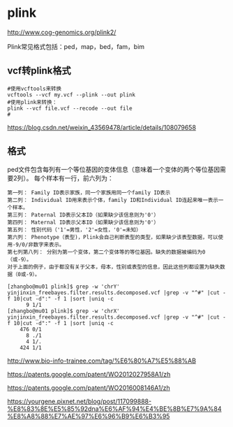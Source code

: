 # plink
http://www.cog-genomics.org/plink2/

Plink常见格式包括：ped，map，bed，fam，bim

## vcf转plink格式
```
#使用vcftools来转换
vcftools --vcf my.vcf --plink --out plink
#使用plink来转换：
plink --vcf file.vcf --recode --out file
#
```
https://blog.csdn.net/weixin_43569478/article/details/108079658

## 格式
ped文件包含每列有一个等位基因的变体信息（意味着一个变体的两个等位基因需要2列）。
每个样本有一行，前六列为：
```
第一列： Family ID表示家族，同一个家族用同一个family ID表示
第二列： Individual ID用来表示个体，family ID和Individual ID连起来唯一表示一个样本。
第三列： Paternal ID表示父本ID（如果缺少该信息则为'0'）
第四列： Maternal ID表示父本ID（如果缺少该信息则为'0'）
第五列： 性别代码（'1'=男性，'2'=女性，'0'=未知）
第六列： Phenotype（表型)，Plink会自己判断表型的类型，如果缺少该表型数据，可以使用-9/0/非数字来表示。
第七列第八列： 分别为第一个变体，第二个变体等的等位基因。缺失的数据被编码为0（或-9）。
对于上面的例子，由于都没有关于父本，母本，性别或表型的信息，因此这些列都设置为缺失数据（0或-9）。
```


```
[zhangbo@mu01 plink]$ grep -w 'chrY' yinjinxin_freebayes.filter.results.decomposed.vcf |grep -v "^#" |cut -f 10|cut -d":" -f 1 |sort |uniq -c
      9 1/1
[zhangbo@mu01 plink]$ grep -w 'chrX' yinjinxin_freebayes.filter.results.decomposed.vcf |grep -v "^#" |cut -f 10|cut -d":" -f 1 |sort |uniq -c
    476 0/1
      8 ./1
      4 1/.
    424 1/1
```


http://www.bio-info-trainee.com/tag/%E6%80%A7%E5%88%AB

https://patents.google.com/patent/WO2012027958A1/zh

https://patents.google.com/patent/WO2016008146A1/zh

https://yourgene.pixnet.net/blog/post/117099888-%E8%83%8E%E5%85%92dna%E6%AF%94%E4%BE%8B%E7%9A%84%E8%A8%88%E7%AE%97%E6%96%B9%E6%B3%95
